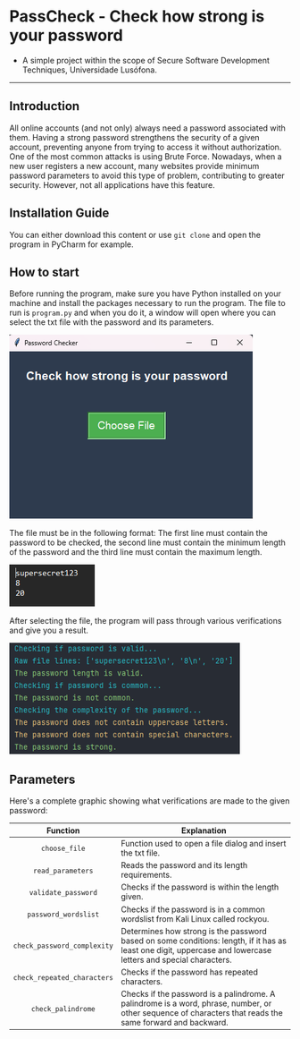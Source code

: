 # PassCheck - Check how strong is your password

- A simple project within the scope of Secure Software Development Techniques, Universidade Lusófona.
___
## **Introduction**

All online accounts (and not only) always need a password associated with them. 
Having a strong password strengthens the security of a given account, 
preventing anyone from trying to access it without authorization. 
One of the most common attacks is using Brute Force.
Nowadays, when a new user registers a new account, many websites provide minimum 
password parameters to avoid this type of problem, contributing to greater security.
However, not all applications have this feature.

## **Installation Guide**

You can either download this content or use `git clone` and open the program in PyCharm for example.

## **How to start**

Before running the program, make sure you have Python installed on your machine and 
install the packages necessary to run the program.
The file to run is `program.py` and when you do it, a window will open where you can select the txt file with the password and its parameters.

![App](images/app.png)

The file must be in the following format:
The first line must contain the password to be checked,
the second line must contain the minimum length of the password
and the third line must contain the maximum length.

![File](images/file.png)

After selecting the file, the program will pass through various verifications and give you a result.

![Result](images/output.png)

## **Parameters**

Here's a complete graphic showing what verifications are made to the given password:

|          Function           | Explanation                                                                                                                                                   |
|:---------------------------:|---------------------------------------------------------------------------------------------------------------------------------------------------------------|
|        `choose_file`        | Function used to open a file dialog and insert the txt file.                                                                                                  |
|      `read_parameters`      | Reads the password and its length requirements.                                                                                                               |
|     `validate_password`     | Checks if the password is within the length given.                                                                                                            |
|    `password_wordslist`     | Checks if the password is in a common wordslist from Kali Linux called rockyou.                                                                               |
| `check_password_complexity` | Determines how strong is the password based on some conditions: length, if it has as least one digit, uppercase and lowercase letters and special characters. |
| `check_repeated_characters` | Checks if the password has repeated characters.                                                                                                               |
|     `check_palindrome`      | Checks if the password is a palindrome. A palindrome is a word, phrase, number, or other sequence of characters that reads the same forward and backward.     |